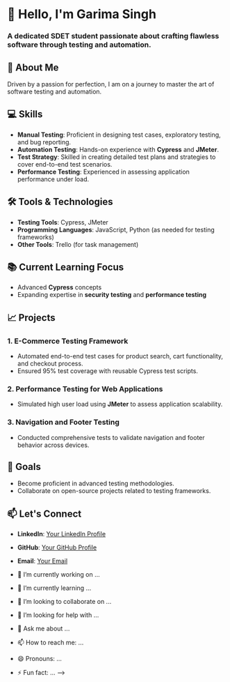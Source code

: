 # 👋 Hello, I'm Garima Singh
### A dedicated SDET student passionate about crafting flawless software through testing and automation.

## 🚀 About Me  
Driven by a passion for perfection, I am on a journey to master the art of software testing and automation.

## 💻 Skills  
- **Manual Testing**: Proficient in designing test cases, exploratory testing, and bug reporting.  
- **Automation Testing**: Hands-on experience with **Cypress** and **JMeter**.  
- **Test Strategy**: Skilled in creating detailed test plans and strategies to cover end-to-end test scenarios.  
- **Performance Testing**: Experienced in assessing application performance under load.  

## 🛠 Tools & Technologies  
- **Testing Tools**: Cypress, JMeter  
- **Programming Languages**: JavaScript, Python (as needed for testing frameworks)  
- **Other Tools**: Trello (for task management)  

## 📚 Current Learning Focus  
- Advanced **Cypress** concepts  
- Expanding expertise in **security testing** and **performance testing**  

## 📈 Projects  
### 1. **E-Commerce Testing Framework**  
- Automated end-to-end test cases for product search, cart functionality, and checkout process.  
- Ensured 95% test coverage with reusable Cypress test scripts.  

### 2. **Performance Testing for Web Applications**  
- Simulated high user load using **JMeter** to assess application scalability.  

### 3. **Navigation and Footer Testing**  
- Conducted comprehensive tests to validate navigation and footer behavior across devices.  

## 🌱 Goals  
- Become proficient in advanced testing methodologies.  
- Collaborate on open-source projects related to testing frameworks.  

## 📫 Let's Connect  
- **LinkedIn**: [Your LinkedIn Profile](#)  
- **GitHub**: [Your GitHub Profile](#)  
- **Email**: [Your Email](mailto:#)  


- 🔭 I’m currently working on ...
- 🌱 I’m currently learning ...
- 👯 I’m looking to collaborate on ...
- 🤔 I’m looking for help with ...
- 💬 Ask me about ...
- 📫 How to reach me: ...
- 😄 Pronouns: ...
- ⚡ Fun fact: ...
-->
